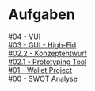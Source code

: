 # Aufgaben

<a href="https://viewer.diagrams.net/?edit=_blank&layers=1&nav=1&title=ifd-vui.drawio#R7V1Zl5s4Fv41frQP%2B%2FJYa5JO0iczWWryNIeyZcMEgxvjVFV%2B%2FUiAMOgKG2MQXnCfShshJCx9d9XV1Ui9W76%2Bi5yV%2BzmcIX%2BkSLPXkXo%2FUhRdwv%2BQ67f0WjEMPS1ZRN4sLZO2BV%2B9PygtlGnpxpuhdVaWFsVh6Mfeqlw4DYMATeNSi04UhS%2FlavPQn5UKVs4ClR4iBV%2Bnjo9AtSdvFrtpqaWY2%2FL3yFu4Wc%2BybNjpnWdn%2BmsRhZsg62%2BkqLKlPKgP6e2lQ9vK%2Bl27zix8KRThmupdFIZx%2Bm35eod8MrR02J4%2BvD35n34Z7%2F761%2Fof5%2Fvtx29%2F%2FxinjT0e8kj%2BCyMUxI2b%2FuL9iu%2F%2Fq739nL68%2ByL5Pwzn3y9jy0rb%2Fu34G0SHwfBxL7fzEHeGf3X8lo208c8mpDfG6wQHN7iCrKxetzfxtwX5%2F18ObQe%2FUdpUeiMby7xVBc3wdGaXYRS74SIMHP9hW3q7Lf0UhitcTcaF%2F0Nx%2FJah0dnEIS5y46Wf3cUDFb39B19IE51e%2FiSX9OL%2BtXT1Rq9evbjwGL76SVvE37cPkQv6jO88I%2F82B9Nd6IdR8tMonNTbdRyFv1DhzmPyyQaTV%2F4bRbGHQX7je4sA31t6s1kyGOn4kUFj4L8HHFm9dbiJpmgHIhRLz7GNWQYKlwgPEH4yQr4Te7%2FL3ToZ8S7yevmjX0IvAVDGZywzI6OMz4wxHerlRtJ3y54rIpltyrAnduGjsw2rTMOxEy1QDBq%2BiSLnrVBtRSqsD%2FkJpqwXG8Rf0jbpVWEAt0UJXR5Ao7YiiGYy7MsF5G%2FpQCD2BUEcy6kEFztqmlYntGDLMgMkmUJrD2RhU4bFol9nmqogq0PRL%2BM5ZeFvajtfjvMI%2FaGVv6dyaLqlMbUlOSgl%2BJV8L0BjN1M7yF3yI3QoJv9GXnCIoPxE6K1Mtk4mIaaYOFC0S3RECL%2Bt85y0R94zm3HcuH470u%2FrkXNyA82yztMHwmiGIlo5CAO0l7jJO6LXEvlk%2BmH2fkV1b0v2O%2FgjJNKs%2BbE0wW2lQD2WcKWJpNrlj1aCq6zIE8UoNxvO52sUMxhuBbVYEp62OnXq4oFbT60pHI7XlEp42DH5u16zwLHebWKEuYn0zVmMFNyo9NVD5AevIjR1kztLj4B5hpbk5ipypq6zXnvrmLCOILkT4X%2Ffh1N3PXU3Pnn6cRPFL06wQMEEcyZniQFzGzyvVzwO9eJ6Mfq6cpLhfcHWZhlFZEIziMl43G4XPu49Q0oKA2rAkdq5uUVuzz3fL2DhIfkcgh75hvwH%2BNdh0AFcq5LpmDorxmwt42cvWyNVoWVuwUDV9eMBw8WrbglmFnKJVWw5xxkxi71MQDc60RBNm8WPbtazltqSLbotWrRcA1rMbuwJzW6IFtiUCYBnmLVMk%2FaUGrslXfxYZbt1rJ8iZvday7raCWYtADSNNVw7BpoONajPozt1dGtM3VQdSvUnCpnniKJllpTfBAs8n6natObWc9Em9hZJlTBVrapqLsNokdXE2ltFJed5HjmkkvoI8Bq54fJ5gwfudp8S1qkmxbHr6gGxWpOi7i%2Fo3itoUjJVboqalKxI1ag8SpWi3prB7mqT0Rg1pahRYfC3bnftfM0C23iP6RxdjDXUPg0bUKmwIQ1bHGNI64qCqVIzUHCbFGzWpeBjdYrjKNiEgh%2FLXyJ9BxKuIGEbGqR9k7AtXAifv4W6l4QNpSYJmxV4OdbxAdZ%2FlJpmwaHrWZyeNJMBZQcrTXSAC8wHW6x3eGLv7g7mP2fGRKAeoHJ0eR4TUTtjIjIY9MEpejQTqbuE0hETkSWw7twVF%2BF1JYSNQOcF%2Frt7wH%2FQOXBhbATqIr2zkSwQ4pLj6DTbKLKusTSRJGsP90quvqDIw6NMYhPOl6VRydVXyBCJeTMY1MuGOcmjdQU5Tem6wuU556ssdXkPxi8czhXrm9vgGsmgjvTjIc6ydVlUIKcqlQI5a6xWME%2BUpfz2%2Be6DgOibFSjyCWF5H%2FHXLh6PX0IoOzIwgh%2BdpeeTkXmP%2FN%2BIBJ9xnCMgTo3jIcFdesECXxnbq28J%2FY61M1RULKgbWvUUFXb5tj1FBXqvH%2FBIQBbr%2B95qjfaDwVmv0l0dc%2B%2BVDOj5TRII1VEtGKrDi9TpzLOlyILi%2Bs5TdnWjYUF%2FkCyJ1a0UWdSixLVE%2BncEFY7RLxwrFlzEuBBFfEDaDr3TrrlRpDXtsnqDINbPAooMJnAGqp1pKE0aOPPdjf6gJBIZ1sviZJxgHSMXJZoJp9bN8zb0hlT%2FuImwrgKqsQHLpQCaHOHF39FcKT43tQdGmMoGJ67G4Og93cXV5D9uWJZvc7%2BbnBHx%2Fi0NhY3NPSzM5y9a4DY5szjQp309S%2FMGVEZUaMAIXZpXFHWg4w7o2K5Nx0q%2FdAxDuHORPdBxBR3zrIr%2BCVkTRMjXYpIeL2Ir3BesPmfZ9SwFaHOwMLTZllraUQ5emXbU6cq5Qntt0XKWpjmStoXqPPlAC9vxfXSIhd3%2Fpu8jGWPjrd0Z%2B6lkmdJEtlVmWbSdnd7lbd3GhN0E1eGmbkUXy3KlgeU2w4jOrhxYlj7RFCn%2FMC3WZcA664m2d7fbEjsGP0cMO6YqTm%2Fs%2BBmtY2%2B5JHx0YMq1mHJF3oOcKWM7vsyU5VZ48lieSIo4NlyNy048n0QrKPgy8x2DyYPIC5JNgTlWA5iMYfB%2B1re1dOD9lHRoagn3fgpa%2FztTKX6sT4PPVWwgxWsaTofKV9CRIPmqDObO2UjWivwQBclqqgzjOk60Zs1oE5pCQoRkFZSIZmBzxZgFuamD6OAtEaAnQYyurRx%2BgyEhit1VBE1s2Z1hsEHvx7E7EdytWt5W2w18XR6o5xwVHzRctDfyRZcW22%2FJTmnU92DSHLIr6hRMGhVujLqa7a4gCWAucfvapqaog4W5a3S6SeYH%2FcTsBHcdLKqKSv2YLSkkmwO1UXFdwVKs0a6VBXJxETsFO0ORLE1MRZNV01ZlSdW0njFFYw76iQww092oA5waw8mWJrZpW4ZumrIlK72zKLgx6Qn5U5fM3sXvaAcrfv1rChqMkri5%2BGmQqqigmLRZ7DRAa%2FLwvNvnNg3a6U0D9C1dvPmiW6c3DdCavL%2BarCcnKCMERSqdp%2BKmdbT5EDryhav%2Boo4dGczJDmGkn5g92evm5%2BuxJ7vCE5YzJYOybzjBrWTXY09i4j49ZQHuCbq%2F%2FHk4PVOGLgoVM8Bc%2Fjycni2jQwfL5c%2BDUuln7G8eoOMRKiLB7IYcVT3Kjzc8aesEjn9hdHXO6NKythe6TDZbRd1jiOCSmSRYf9B5iS8GWPQMC9YHAlrqHBa8w6kGWDSCBevHaI9bCIeFAZWqARa9wwI4ykQLEYO31XiARSNY7GX9jYWIeFjwIpUHWDSBBcghYLKWQl1YwAQKhmhY8JLID7BoAguw16oxLOD2MOGw4KVcH2DRSIi0BgudrJ4wexPEa52D6%2BL0kLFfInUOC15q2AEWTWABF9sbq52cdXvheufgvGgNGAqbJatFYAgXJLS%2FARgnBQzQlHCOwTlcZABGU1HSmhucs7wvHBjKAIzudIymuidu6gTMEnNwb7WJjYlU%2BCgtspCDGu4cNId5OaYkD7A3HXDDn15wboRRM4drjZZkwciweDrIZZ2tqdj2qJi9fELilRocrXk9KT2pkNubCj09nBDSYeEAwzw08Viio2I7z8Cgs4kVaudgZnei6VThajnpp8YGZNGOqt4MPCAburT7t6jsuY7ME6Pezk5ULN6SS4m3HJQB6DCOcsWZf6zdcYKYKk2dycEst0KjY2xUT%2BhpzSIAxrOTLuKYrlzW5PLlZ%2BHO5ckaCNajdTRGXGjCdW7envvh6Fgu3IQfHcuAI1e7%2Bzo5Nu9tODp2e3RsFQX3dnKsVX0%2B%2B46s1UnOuH35o0lutxHJKZfkXMPfPrhRkvoNPkpzw8E7M8xs3XnS%2Bx1%2BPMvcxmaIq5cxrikTOjeYwaP6LFWZ1D2sTzYn3bEEGCR%2F9SyBmSu7d5ZgD3x73yTJGidVouBZ4hkKg9O8iWJttOb8BC0Jj%2BWxh7WU1tZSJFOa0CPWj4YGtzXx8BhChk%2BPa2Bo7Guqc1wMMcOnF0peY6G%2Fc1xUH%2Be%2By9%2BN5xypqJQZf6%2FbEs8rx22ZW4S04ANx6cyJqqlI92hNHD2K9OR9RcR6fCTTBe1SVcJsTxrjv49h8AetsBEbv2yiOS748f1DwV58Zrvd5yndo%2FmW1dMKGsmIaQd5VKjLu8mmfTVYUxj3BTEWR8DJxNuOb9vVZFShB%2BPLKCRY2AIaj6%2F7OZyRRZCH%2FwM%3D" target="_blank">#04 - VUI</a> <br>
<a href="https://github.com/milena-sagert/IFD-WiSe20-21/blob/main/03%20-%20GUI%20High-Fid/03%20-%20GUI.md" target="_blank">#03 - GUI - High-Fid</a> <br>
<a href="https://github.com/milena-sagert/IFD-WiSe20-21/blob/main/02-%20Prototyping-Tool/2.2%20-%20Konzeptentwurf.md" target="_blank">#02.2 - Konzeptentwurf</a> <br>
<a href="https://github.com/milena-sagert/IFD-WiSe20-21/blob/main/02-%20Prototyping-Tool/2.1%20-%20Prototyping%20Tool.md" target="_blank">#02.1 - Prototyping Tool</a> <br>
<a href="01-Wallet-Project/html-template/index.html" target="_blank">#01 - Wallet Project</a> <br>
<a href="https://raw.githubusercontent.com/milena-sagert/IFD-WiSe20-21/main/SWOT%20/SWOT-Analyse.png" target="_blank">#00 - SWOT Analyse</a> <br>




